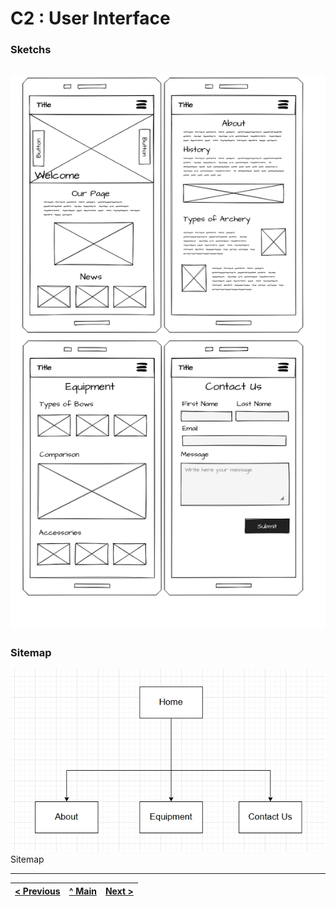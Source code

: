 # C2 : User Interface


### Sketchs



| | |
:---: | :---:
![Mockup](https://github.com/inf23tig22x/inf23tig22/blob/main/planning/mockup.png)



### Sitemap
![SiteMap](planning/sitemapdrawio.png)  
Sitemap


---
[< Previous](c1.md) | [^ Main](../../../) | [Next >](c3.md)
:--- | :---: | ---: 
